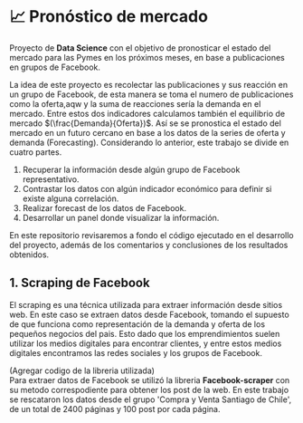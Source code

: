 # 📈 Pronóstico de mercado 
Proyecto de **Data Science** con el objetivo de pronosticar el estado del mercado para las Pymes en los próximos meses, en base a publicaciones en grupos de Facebook. 

La idea de este proyecto es recolectar las publicaciones y sus reacción en un grupo de Facebook, de esta manera se toma el numero de publicaciones como la oferta,aqw y la suma de reacciones sería la demanda en el mercado. Entre estos dos indicadores calculamos también el equilibrio de mercado $(\frac{Demanda}{Oferta})$. Así se se pronostica el estado del mercado en un futuro cercano en base a los datos de la series de oferta y demanda (Forecasting). Considerando lo anterior, este trabajo se divide en cuatro partes.

1. Recuperar la información desde algún grupo de Facebook representativo.
2. Contrastar los datos con algún indicador económico para definir si existe alguna correlación.
3. Realizar forecast de los datos de Facebook.
4. Desarrollar un panel donde visualizar la información.

En este repositorio revisaremos a fondo el código ejecutado en el desarrollo del proyecto, además de los comentarios y conclusiones de los resultados obtenidos.  

## 1. Scraping de Facebook
El scraping es una técnica utilizada para extraer información desde sitios web. En este caso se extraen datos desde Facebook, tomando el supuesto de que funciona como representación de la demanda y oferta de los pequeños negocios del pais. Esto dado que los emprendimientos suelen utilizar los medios digitales para encontrar clientes, y entre estos medios digitales encontramos las redes sociales y los grupos de Facebook.  

(Agregar codigo de la libreria utilizada)  
Para extraer datos de Facebook se utilizó la libreria **Facebook-scraper** con su metodo correspodiente para obtener los post de la web. En este trabajo se rescataron los datos desde el grupo 'Compra y Venta Santiago de Chile', de un total de 2400 páginas y 100 post por cada página.

